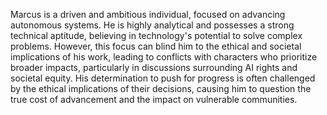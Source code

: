 Marcus is a driven and ambitious individual, focused on advancing autonomous systems. He is highly analytical and possesses a strong technical aptitude, believing in technology's potential to solve complex problems. However, this focus can blind him to the ethical and societal implications of his work, leading to conflicts with characters who prioritize broader impacts, particularly in discussions surrounding AI rights and societal equity. His determination to push for progress is often challenged by the ethical implications of their decisions, causing him to question the true cost of advancement and the impact on vulnerable communities.
